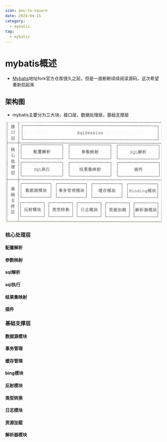 ```yaml
---
icon: pen-to-square
date: 2024-04-15
category:
  - mybatis
tag:
  - mybatis
---
```


# mybatis概述

- [Mybatis](https://github.com/HFwas/mybatis-3.git)地址fork官方仓库很久之前，但是一直断断续续阅读源码，这次希望重新拾起来

## 架构图

- mybatis主要分为三大块，接口层，数据处理层，基础支撑层

![image-20240407231556413](images/image-20240407231556413.png)

### 核心处理层

#### 配置解析

#### 参数映射

#### sql解析

#### sql执行

#### 结果集映射

#### 插件

### 基础支撑层

#### 数据源模块

#### 事务管理

#### 缓存管理

#### bing模块

#### 反射模块

#### 类型转换

#### 日志模块

#### 资源加载

#### 解析器模块

